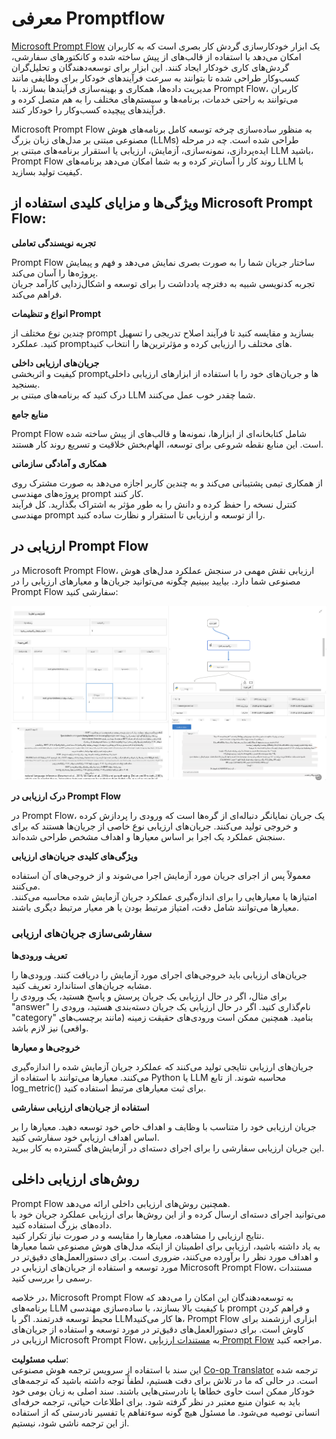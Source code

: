 <!--
CO_OP_TRANSLATOR_METADATA:
{
  "original_hash": "3cbe7629d254f1043193b7fe22524d55",
  "translation_date": "2025-07-16T22:36:01+00:00",
  "source_file": "md/01.Introduction/05/Promptflow.md",
  "language_code": "fa"
}
-->
# **معرفی Promptflow**

[Microsoft Prompt Flow](https://microsoft.github.io/promptflow/index.html?WT.mc_id=aiml-138114-kinfeylo) یک ابزار خودکارسازی گردش کار بصری است که به کاربران امکان می‌دهد با استفاده از قالب‌های از پیش ساخته شده و کانکتورهای سفارشی، گردش‌های کاری خودکار ایجاد کنند. این ابزار برای توسعه‌دهندگان و تحلیل‌گران کسب‌وکار طراحی شده تا بتوانند به سرعت فرآیندهای خودکار برای وظایفی مانند مدیریت داده‌ها، همکاری و بهینه‌سازی فرآیندها بسازند. با Prompt Flow، کاربران می‌توانند به راحتی خدمات، برنامه‌ها و سیستم‌های مختلف را به هم متصل کرده و فرآیندهای پیچیده کسب‌وکار را خودکار کنند.

Microsoft Prompt Flow به منظور ساده‌سازی چرخه توسعه کامل برنامه‌های هوش مصنوعی مبتنی بر مدل‌های زبان بزرگ (LLMs) طراحی شده است. چه در مرحله ایده‌پردازی، نمونه‌سازی، آزمایش، ارزیابی یا استقرار برنامه‌های مبتنی بر LLM باشید، Prompt Flow روند کار را آسان‌تر کرده و به شما امکان می‌دهد برنامه‌های LLM با کیفیت تولید بسازید.

## ویژگی‌ها و مزایای کلیدی استفاده از Microsoft Prompt Flow:

**تجربه نویسندگی تعاملی**

Prompt Flow ساختار جریان شما را به صورت بصری نمایش می‌دهد و فهم و پیمایش پروژه‌ها را آسان می‌کند.  
تجربه کدنویسی شبیه به دفترچه یادداشت را برای توسعه و اشکال‌زدایی کارآمد جریان فراهم می‌کند.

**انواع و تنظیمات Prompt**

چندین نوع مختلف از prompt بسازید و مقایسه کنید تا فرآیند اصلاح تدریجی را تسهیل کنید. عملکرد promptهای مختلف را ارزیابی کرده و مؤثرترین‌ها را انتخاب کنید.

**جریان‌های ارزیابی داخلی**  
کیفیت و اثربخشی promptها و جریان‌های خود را با استفاده از ابزارهای ارزیابی داخلی بسنجید.  
درک کنید که برنامه‌های مبتنی بر LLM شما چقدر خوب عمل می‌کنند.

**منابع جامع**

Prompt Flow شامل کتابخانه‌ای از ابزارها، نمونه‌ها و قالب‌های از پیش ساخته شده است. این منابع نقطه شروعی برای توسعه، الهام‌بخش خلاقیت و تسریع روند کار هستند.

**همکاری و آمادگی سازمانی**

از همکاری تیمی پشتیبانی می‌کند و به چندین کاربر اجازه می‌دهد به صورت مشترک روی پروژه‌های مهندسی prompt کار کنند.  
کنترل نسخه را حفظ کرده و دانش را به طور مؤثر به اشتراک بگذارید. کل فرآیند مهندسی prompt را از توسعه و ارزیابی تا استقرار و نظارت ساده کنید.

## ارزیابی در Prompt Flow

در Microsoft Prompt Flow، ارزیابی نقش مهمی در سنجش عملکرد مدل‌های هوش مصنوعی شما دارد. بیایید ببینیم چگونه می‌توانید جریان‌ها و معیارهای ارزیابی را در Prompt Flow سفارشی کنید:

![PFVizualise](../../../../../translated_images/pfvisualize.c1d9ca75baa2a2221667124fa82ba2307f74a34620b9c1eff2cfc1fa2972909b.fa.png)

**درک ارزیابی در Prompt Flow**

در Prompt Flow، یک جریان نمایانگر دنباله‌ای از گره‌ها است که ورودی را پردازش کرده و خروجی تولید می‌کنند. جریان‌های ارزیابی نوع خاصی از جریان‌ها هستند که برای سنجش عملکرد یک اجرا بر اساس معیارها و اهداف مشخص طراحی شده‌اند.

**ویژگی‌های کلیدی جریان‌های ارزیابی**

معمولاً پس از اجرای جریان مورد آزمایش اجرا می‌شوند و از خروجی‌های آن استفاده می‌کنند.  
امتیازها یا معیارهایی را برای اندازه‌گیری عملکرد جریان آزمایش شده محاسبه می‌کنند. معیارها می‌توانند شامل دقت، امتیاز مرتبط بودن یا هر معیار مرتبط دیگری باشند.

### سفارشی‌سازی جریان‌های ارزیابی

**تعریف ورودی‌ها**

جریان‌های ارزیابی باید خروجی‌های اجرای مورد آزمایش را دریافت کنند. ورودی‌ها را مشابه جریان‌های استاندارد تعریف کنید.  
برای مثال، اگر در حال ارزیابی یک جریان پرسش و پاسخ هستید، یک ورودی را "answer" نام‌گذاری کنید. اگر در حال ارزیابی یک جریان دسته‌بندی هستید، ورودی را "category" بنامید. همچنین ممکن است ورودی‌های حقیقت زمینه (مانند برچسب‌های واقعی) نیز لازم باشد.

**خروجی‌ها و معیارها**

جریان‌های ارزیابی نتایجی تولید می‌کنند که عملکرد جریان آزمایش شده را اندازه‌گیری می‌کنند. معیارها می‌توانند با استفاده از Python یا LLM محاسبه شوند. از تابع log_metric() برای ثبت معیارهای مرتبط استفاده کنید.

**استفاده از جریان‌های ارزیابی سفارشی**

جریان ارزیابی خود را متناسب با وظایف و اهداف خاص خود توسعه دهید. معیارها را بر اساس اهداف ارزیابی خود سفارشی کنید.  
این جریان ارزیابی سفارشی را برای اجرای دسته‌ای در آزمایش‌های گسترده به کار ببرید.

## روش‌های ارزیابی داخلی

Prompt Flow همچنین روش‌های ارزیابی داخلی ارائه می‌دهد.  
می‌توانید اجرای دسته‌ای ارسال کرده و از این روش‌ها برای ارزیابی عملکرد جریان خود با داده‌های بزرگ استفاده کنید.  
نتایج ارزیابی را مشاهده، معیارها را مقایسه و در صورت نیاز تکرار کنید.  
به یاد داشته باشید، ارزیابی برای اطمینان از اینکه مدل‌های هوش مصنوعی شما معیارها و اهداف مورد نظر را برآورده می‌کنند، ضروری است. برای دستورالعمل‌های دقیق‌تر در مورد توسعه و استفاده از جریان‌های ارزیابی در Microsoft Prompt Flow، مستندات رسمی را بررسی کنید.

در خلاصه، Microsoft Prompt Flow به توسعه‌دهندگان این امکان را می‌دهد که برنامه‌های LLM با کیفیت بالا بسازند، با ساده‌سازی مهندسی prompt و فراهم کردن محیط توسعه قدرتمند. اگر با LLMها کار می‌کنید، Prompt Flow ابزاری ارزشمند برای کاوش است. برای دستورالعمل‌های دقیق‌تر در مورد توسعه و استفاده از جریان‌های ارزیابی در Microsoft Prompt Flow، به [مستندات ارزیابی Prompt Flow](https://learn.microsoft.com/azure/machine-learning/prompt-flow/how-to-develop-an-evaluation-flow?view=azureml-api-2?WT.mc_id=aiml-138114-kinfeylo) مراجعه کنید.

**سلب مسئولیت**:  
این سند با استفاده از سرویس ترجمه هوش مصنوعی [Co-op Translator](https://github.com/Azure/co-op-translator) ترجمه شده است. در حالی که ما در تلاش برای دقت هستیم، لطفاً توجه داشته باشید که ترجمه‌های خودکار ممکن است حاوی خطاها یا نادرستی‌هایی باشند. سند اصلی به زبان بومی خود باید به عنوان منبع معتبر در نظر گرفته شود. برای اطلاعات حیاتی، ترجمه حرفه‌ای انسانی توصیه می‌شود. ما مسئول هیچ گونه سوءتفاهم یا تفسیر نادرستی که از استفاده از این ترجمه ناشی شود، نیستیم.